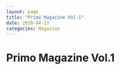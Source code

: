 ```yaml
---
layout: page
title: "Primo Magazine Vol.1"
date: 2020-04-13
categories: Magazine
---
```


# Primo Magazine Vol.1
